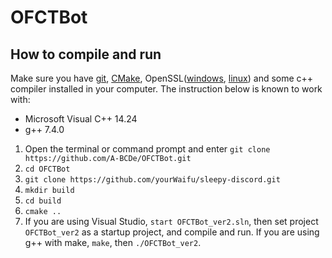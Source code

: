 # OFCTBot

## How to compile and run
Make sure you have [git](https://git-scm.com), [CMake](https://cmake.org), OpenSSL([windows](https://slproweb.com/products/Win32OpenSSL.html), [linux](https://www.openssl.org/source/)) and some c++ compiler installed in your computer. The instruction below is known to work with:
* Microsoft Visual C++ 14.24
* g++ 7.4.0

1. Open the terminal or command prompt and enter `git clone https://github.com/A-BCDe/OFCTBot.git`
2. `cd OFCTBot`
3. `git clone https://github.com/yourWaifu/sleepy-discord.git`
4. `mkdir build`
5. `cd build`
6. `cmake ..`
7. If you are using Visual Studio, `start OFCTBot_ver2.sln`, then set project `OFCTBot_ver2` as a startup project, and compile and run.
  If you are using g++ with make, `make`, then `./OFCTBot_ver2`.
